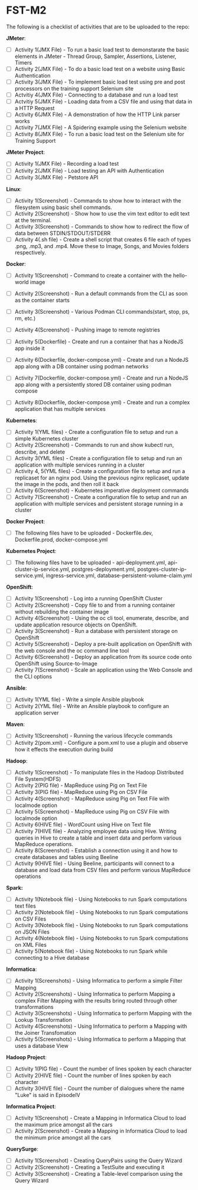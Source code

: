 # FST-M2

The following is a checklist of activities that are to be uploaded to the repo:

**JMeter**:
- [ ] Activity 1(JMX File) - To run a basic load test to demonstarate the basic elements in JMeter - Thread Group, Sampler, Assertions, Listener, Timers
- [ ] Activity 2(JMX File) - To do a basic load test on a website using Basic Authentication
- [ ] Activity 3(JMX File) - To implement basic load test using pre and post processors on the training support Selenium site
- [ ] Actvitiy 4(JMX File) - Connecting to a database and run a load test
- [ ] Actvitiy 5(JMX File) - Loading data from a CSV file and using that data in a HTTP Request
- [ ] Activity 6(JMX File) - A demonstration of how the HTTP Link parser works
- [ ] Activity 7(JMX File) - A Spidering example using the Selenium website
- [ ] Activity 8(JMX File) - To run a basic load test on the Selenium site for Training Support

**JMeter Project**:
- [ ] Activity 1(JMX File) - Recording a load test
- [ ] Activity 2(JMX File) - Load testing an API with Authentication
- [ ] Activity 3(JMX File) - Petstore API

**Linux**:
- [ ] Activity 1(Screenshot) - Commands to show how to interact with the filesystem using basic shell commands.
- [ ] Activity 2(Screenshot) - Show how to use the vim text editor to edit text at the terminal.
- [ ] Activity 3(Screenshot) - Commands to show how to redirect the flow of data between STDIN/STDOUT/STDERR
- [ ] Activity 4(.sh file) - Create a shell script that creates 6 file each of types .png, .mp3, and .mp4. Move these to Image, Songs, and Movies folders respectively.

**Docker**:
- [ ] Activity 1(Screenshot) - Command to create a container with the hello-world image
- [ ] Activity 2(Screenshot) - Run a default commands from the CLI as soon as the container starts
- [ ] Activity 3(Screenshot) - Various Podman CLI commands(start, stop, ps, rm, etc.)
- [ ] Activity 4(Screenshot) - Pushing image to remote registries
- [ ] Activity 5(Dockerfile) - Create and run a container that has a NodeJS app inside it
- [ ] Activity 6(Dockerfile, docker-compose.yml) - Create and run a NodeJS app along with a DB container using podman networks
- [ ] Activity 7(Dockerfile, docker-compose.yml) - Create and run a NodeJS app along with a persistently stored DB container using podman compose
- [ ] Activity 8(Dockerfile, docker-compose.yml) - Create and run a complex application that has multiple services


**Kubernetes**:
- [ ] Activity 1(YML files) - Create a configuration file to setup and run a simple Kubernetes cluster
- [ ] Activity 2(Screenshot) - Commands to run and show kubectl run, describe, and delete
- [ ] Activity 3(YML files) - Create a configuration file to setup and run an application with multiple services running in a cluster
- [ ] Activity 4, 5(YML files) - Create a configuration file to setup and run a replicaset for an nginx pod. Using the previous nginx replicaset, update the image in the pods, and then roll it back
- [ ] Activity 6(Screenshot) - Kubernetes imperative deployment commands
- [ ] Activity 7(Screenshot) - Create a configuration file to setup and run an application with multiple services and persistent storage running in a cluster

**Docker Project**:
- [ ] The following files have to be uploaded - Dockerfile.dev, Dockerfile.prod, docker-compose.yml

**Kubernetes Project**:
- [ ] The following files have to be uploaded - api-deployment.yml, api-cluster-ip-service.yml, postgres-deployment.yml, postgres-cluster-ip-service.yml, ingress-service.yml, database-persistent-volume-claim.yml

**OpenShift**:
- [ ] Activity 1(Screenshot) - Log into a running OpenShift Cluster
- [ ] Activity 2(Screenshot) - Copy file to and from a running container without rebuilding the container image
- [ ] Activity 4(Screenshot) - Using the oc cli tool, enumerate, describe, and update application resource objects on OpenShift.
- [ ] Activity 3(Screenshot) - Run a database with persistent storage on OpenShift
- [ ] Activity 5(Screenshot) - Deploy a pre-built application on OpenShift with the web console and the oc command line tool
- [ ] Activity 6(Screenshot) - Deploy an application from its source code onto OpenShift using Source-to-Image
- [ ] Activity 7(Screenshot) - Scale an application using the Web Console and the CLI options

**Ansible**:
- [ ] Activity 1(YML file) - Write a simple Ansible playbook
- [ ] Activity 2(YML file) - Write an Ansible playbook to configure an application server

**Maven**:
- [ ] Activity 1(Screenshot) - Running the various lifecycle commands
- [ ] Activity 2(pom.xml) - Configure a pom.xml to use a plugin and observe how it effects the execution during build

**Hadoop**:
- [ ] Activity 1(Screenshot) - To manipulate files in the Hadoop Distributed File System(HDFS)
- [ ] Activity 2(PIG file) - MapReduce using Pig on Text File
- [ ] Activity 3(PIG file) - MapReduce using Pig on CSV File
- [ ] Activity 4(Screenshot) - MapReduce using Pig on Text File with localmode option
- [ ] Activity 5(Screenshot) - MapReduce using Pig on CSV File with localmode option
- [ ] Activity 6(HIVE file) - WordCount using Hive on Text file
- [ ] Activity 7(HIVE file) - Analyzing employee data using Hive. Writing queries in Hive to create a table and insert data and perform various MapReduce operations.
- [ ] Activity 8(Screenshot) - Establish a connection using it and how to create databases and tables using Beeline
- [ ] Activity 9(HIVE file) - Using Beeline, participants will connect to a database and load data from CSV files and perform various MapReduce operations

**Spark:**
- [ ] Activity 1(Notebook file) - Using Notebooks to run Spark computations text files
- [ ] Activity 2(Notebook file) - Using Notebooks to run Spark computations on CSV Files
- [ ] Activity 3(Notebook file) - Using Notebooks to run Spark computations on JSON Files
- [ ] Activity 4(Notebook file) - Using Notebooks to run Spark computations on XML Files
- [ ] Activity 5(Notebook file) - Using Notebooks to run Spark while connecting to a Hive database

**Informatica**:
- [ ] Activity 1(Screenshots) - Using Informatica to perform a simple Filter Mapping
- [ ] Activity 2(Screenshots) - Using Informatica to perform Mapping a complex Filter Mapping with the results bring routed through other transformations
- [ ] Activity 3(Screenshots) - Using Informatica to perform Mapping with the Lookup Transformation
- [ ] Activity 4(Screenshots) - Using Informatica to perform a Mapping with the Joiner Transfomation
- [ ] Activity 5(Screenshots) - Using Informatica to perform a Mapping that uses a database View

**Hadoop Project**:
- [ ] Activity 1(PIG file) - Count the number of lines spoken by each character
- [ ] Activity 2(HIVE file) - Count the number of lines spoken by each character
- [ ] Activity 3(HIVE file) - Count the number of dialogues where the name "Luke" is said in EpisodeIV

**Informatica Project**:
- [ ] Activity 1(Screenshot) - Create a Mapping in Informatica Cloud to load the maximum price amongst all the cars
- [ ] Activity 2(Screenshot) - Create a Mapping in Informatica Cloud to load the minimum price amongst all the cars

**QuerySurge**:
- [ ] Activity 1(Screenshot) - Creating QueryPairs using the Query Wizard
- [ ] Activity 2(Screenshot) - Creating a TestSuite and executing it
- [ ] Activity 3(Screenshot) - Creating a Table-level comparison using the Query Wizard

